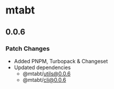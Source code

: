 # mtabt

## 0.0.6

### Patch Changes

- Added PNPM, Turbopack & Changeset
- Updated dependencies
  - @mtabt/utils@0.0.6
  - @mtabt/cli@0.0.6
